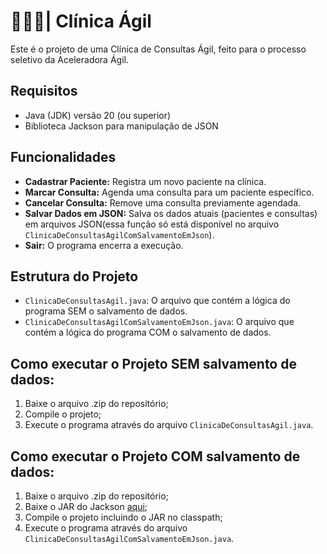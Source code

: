 # 👩🏻‍⚕️| Clínica Ágil 

Este é o projeto de uma Clínica de Consultas Ágil, feito para o processo seletivo da Aceleradora Ágil.

## Requisitos

- Java (JDK) versão 20 (ou superior)
- Biblioteca Jackson para manipulação de JSON

## Funcionalidades

- **Cadastrar Paciente:** Registra um novo paciente na clínica.
- **Marcar Consulta:** Agenda uma consulta para um paciente específico.
- **Cancelar Consulta:** Remove uma consulta previamente agendada.
- **Salvar Dados em JSON:** Salva os dados atuais (pacientes e consultas) em arquivos JSON(essa função só está disponível no arquivo `ClinicaDeConsultasAgilComSalvamentoEmJson`).
- **Sair:** O programa encerra a execução.

## Estrutura do Projeto

- `ClinicaDeConsultasAgil.java`: O arquivo que contém a lógica do programa SEM o salvamento de dados.
- `ClinicaDeConsultasAgilComSalvamentoEmJson.java`: O arquivo que contém a lógica do programa COM o salvamento de dados.

## Como executar o Projeto SEM salvamento de dados:

1. Baixe o arquivo .zip do repositório;
2. Compile o projeto;
3. Execute o programa através do arquivo `ClinicaDeConsultasAgil.java`.

## Como executar o Projeto COM salvamento de dados:

1. Baixe o arquivo .zip do repositório;
2. Baixe o JAR do Jackson [aqui](https://jar-download.com/artifacts/com.fasterxml.jackson.core);
3. Compile o projeto incluindo o JAR no classpath;
4. Execute o programa através do arquivo `ClinicaDeConsultasAgilComSalvamentoEmJson.java`.

